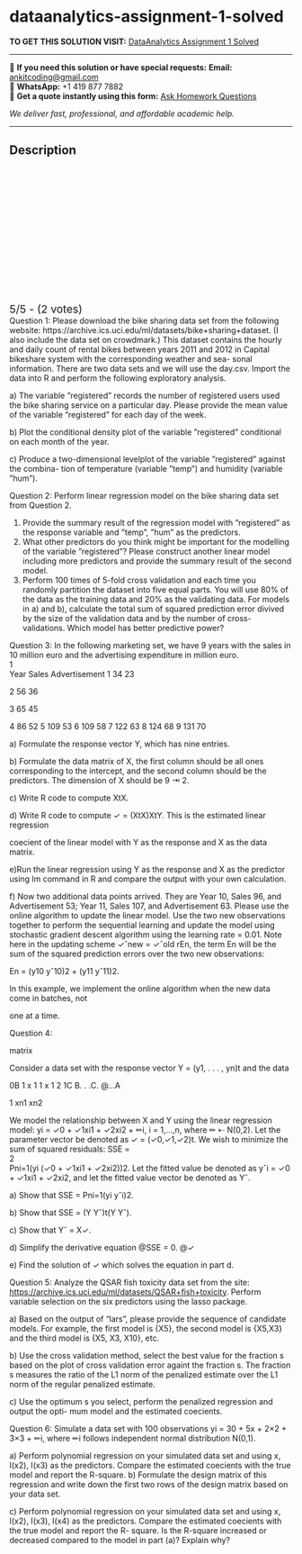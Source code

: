 # dataanalytics-assignment-1-solved
**TO GET THIS SOLUTION VISIT:** [DataAnalytics Assignment 1 Solved](https://www.ankitcodinghub.com/product/dataanalytics-assignment-1-solved/)


---

📩 **If you need this solution or have special requests:** **Email:** ankitcoding@gmail.com  
📱 **WhatsApp:** +1 419 877 7882  
📄 **Get a quote instantly using this form:** [Ask Homework Questions](https://www.ankitcodinghub.com/services/ask-homework-questions/)

*We deliver fast, professional, and affordable academic help.*

---

<h2>Description</h2>



<div class="kk-star-ratings kksr-auto kksr-align-center kksr-valign-top" data-payload="{&quot;align&quot;:&quot;center&quot;,&quot;id&quot;:&quot;101697&quot;,&quot;slug&quot;:&quot;default&quot;,&quot;valign&quot;:&quot;top&quot;,&quot;ignore&quot;:&quot;&quot;,&quot;reference&quot;:&quot;auto&quot;,&quot;class&quot;:&quot;&quot;,&quot;count&quot;:&quot;2&quot;,&quot;legendonly&quot;:&quot;&quot;,&quot;readonly&quot;:&quot;&quot;,&quot;score&quot;:&quot;5&quot;,&quot;starsonly&quot;:&quot;&quot;,&quot;best&quot;:&quot;5&quot;,&quot;gap&quot;:&quot;4&quot;,&quot;greet&quot;:&quot;Rate this product&quot;,&quot;legend&quot;:&quot;5\/5 - (2 votes)&quot;,&quot;size&quot;:&quot;24&quot;,&quot;title&quot;:&quot;DataAnalytics Assignment 1 Solved&quot;,&quot;width&quot;:&quot;138&quot;,&quot;_legend&quot;:&quot;{score}\/{best} - ({count} {votes})&quot;,&quot;font_factor&quot;:&quot;1.25&quot;}">

<div class="kksr-stars">

<div class="kksr-stars-inactive">
            <div class="kksr-star" data-star="1" style="padding-right: 4px">


<div class="kksr-icon" style="width: 24px; height: 24px;"></div>
        </div>
            <div class="kksr-star" data-star="2" style="padding-right: 4px">


<div class="kksr-icon" style="width: 24px; height: 24px;"></div>
        </div>
            <div class="kksr-star" data-star="3" style="padding-right: 4px">


<div class="kksr-icon" style="width: 24px; height: 24px;"></div>
        </div>
            <div class="kksr-star" data-star="4" style="padding-right: 4px">


<div class="kksr-icon" style="width: 24px; height: 24px;"></div>
        </div>
            <div class="kksr-star" data-star="5" style="padding-right: 4px">


<div class="kksr-icon" style="width: 24px; height: 24px;"></div>
        </div>
    </div>

<div class="kksr-stars-active" style="width: 138px;">
            <div class="kksr-star" style="padding-right: 4px">


<div class="kksr-icon" style="width: 24px; height: 24px;"></div>
        </div>
            <div class="kksr-star" style="padding-right: 4px">


<div class="kksr-icon" style="width: 24px; height: 24px;"></div>
        </div>
            <div class="kksr-star" style="padding-right: 4px">


<div class="kksr-icon" style="width: 24px; height: 24px;"></div>
        </div>
            <div class="kksr-star" style="padding-right: 4px">


<div class="kksr-icon" style="width: 24px; height: 24px;"></div>
        </div>
            <div class="kksr-star" style="padding-right: 4px">


<div class="kksr-icon" style="width: 24px; height: 24px;"></div>
        </div>
    </div>
</div>


<div class="kksr-legend" style="font-size: 19.2px;">
            5/5 - (2 votes)    </div>
    </div>
<div class="page" title="Page 1">
<div class="layoutArea">
<div class="column">
Question 1: Please download the bike sharing data set from the following website: https://archive.ics.uci.edu/ml/datasets/bike+sharing+dataset. (I also include the data set on crowdmark.) This dataset contains the hourly and daily count of rental bikes between years 2011 and 2012 in Capital bikeshare system with the corresponding weather and sea- sonal information. There are two data sets and we will use the day.csv. Import the data into R and perform the following exploratory analysis.

a) The variable ”registered” records the number of registered users used the bike sharing service on a particular day. Please provide the mean value of the variable ”registered” for each day of the week.

b) Plot the conditional density plot of the variable ”registered” conditional on each month of the year.

c) Produce a two-dimensional levelplot of the variable ”registered” against the combina- tion of temperature (variable ”temp”) and humidity (variable ”hum”).

Question 2: Perform linear regression model on the bike sharing data set from Question 2.

<ol>
<li>Provide the summary result of the regression model with ”registered” as the response variable and ”temp”, ”hum” as the predictors.</li>
<li>What other predictors do you think might be important for the modelling of the variable ”registered”? Please construct another linear model including more predictors and provide the summary result of the second model.</li>
<li>Perform 100 times of 5-fold cross validation and each time you randomly partition the dataset into five equal parts. You will use 80% of the data as the training data and 20% as the validating data. For models in a) and b), calculate the total sum of squared prediction error divived by the size of the validation data and by the number of cross-validations. Which model has better predictive power?</li>
</ol>
Question 3: In the following marketing set, we have 9 years with the sales in 10 million euro and the advertising expenditure in million euro.

</div>
</div>
<div class="layoutArea">
<div class="column">
1

</div>
</div>
</div>
<div class="page" title="Page 2">
<div class="layoutArea">
<div class="column">
Year Sales Advertisement 1 34 23

2 56 36

3 65 45

4 86 52 5 109 53 6 109 58 7 122 63 8 124 68 9 131 70

a) Formulate the response vector Y, which has nine entries.

b) Formulate the data matrix of X, the first column should be all ones corresponding to the intercept, and the second column should be the predictors. The dimension of X should be 9 ⇥ 2.

c) Write R code to compute XtX.

d) Write R code to compute ✓ = (XtX)XtY. This is the estimated linear regression

coecient of the linear model with Y as the response and X as the data matrix.

e)Run the linear regression using Y as the response and X as the predictor using lm command in R and compare the output with your own calculation.

f) Now two additional data points arrived. They are Year 10, Sales 96, and Advertisement 53; Year 11, Sales 107, and Advertisement 63. Please use the online algorithm to update the linear model. Use the two new observations together to perform the sequential learning and update the model using stochastic gradient descent algorithm using the learning rate = 0.01. Note here in the updating scheme ✓ˆnew = ✓ˆold rEn, the term En will be the sum of the squared prediction errors over the two new observations:

En = (y10 yˆ10)2 + (y11 yˆ11)2.

In this example, we implement the online algorithm when the new data come in batches, not

</div>
</div>
<div class="layoutArea">
<div class="column">
one at a time.

Question 4:

matrix

</div>
<div class="column">
Consider a data set with the response vector Y = (y1, . . . , yn)t and the data

0B 1 x 1 1 x 1 2 1C B. . .C. @…A

1 xn1 xn2

</div>
</div>
<div class="layoutArea">
<div class="column">
We model the relationship between X and Y using the linear regression model: yi = ✓0 + ✓1xi1 + ✓2xi2 + ✏i, i = 1,…,n, where ✏ ⇠ N(0,2). Let the parameter vector be denoted as ✓ = (✓0,✓1,✓2)t. We wish to minimize the sum of squared residuals: SSE =

</div>
</div>
<div class="layoutArea">
<div class="column">
2

</div>
</div>
</div>
<div class="page" title="Page 3">
<div class="layoutArea">
<div class="column">
Pni=1(yi (✓0 + ✓1xi1 + ✓2xi2))2. Let the fitted value be denoted as yˆi = ✓0 + ✓1xi1 + ✓2xi2, and let the fitted value vector be denoted as Yˆ.

a) Show that SSE = Pni=1(yi yˆi)2.

b) Show that SSE = (Y Yˆ)t(Y Yˆ).

c) Show that Yˆ = X✓.

d) Simplify the derivative equation @SSE = 0. @✓

e) Find the solution of ✓ which solves the equation in part d.

Question 5: Analyze the QSAR fish toxicity data set from the site: https://archive.ics.uci.edu/ml/datasets/QSAR+fish+toxicity. Perform variable selection on the six predictors using the lasso package.

a) Based on the output of “lars”, please provide the sequence of candidate models. For example, the first model is {X5}, the second model is {X5,X3} and the third model is {X5, X3, X10}, etc.

b) Use the cross validation method, select the best value for the fraction s based on the plot of cross validation error againt the fraction s. The fraction s measures the ratio of the L1 norm of the penalized estimate over the L1 norm of the regular penalized estimate.

c) Use the optimum s you select, perform the penalized regression and output the opti- mum model and the estimated coecients.

Question 6: Simulate a data set with 100 observations yi = 30 + 5x + 2×2 + 3×3 + ✏i, where ✏i follows independent normal distribution N(0,1).

a) Perform polynomial regression on your simulated data set and using x, I(x2), I(x3) as the predictors. Compare the estimated coecients with the true model and report the R-square. b) Formulate the design matrix of this regression and write down the first two rows of the design matrix based on your data set.

c) Perform polynomial regression on your simulated data set and using x, I(x2), I(x3), I(x4) as the predictors. Compare the estimated coecients with the true model and report the R- square. Is the R-square increased or decreased compared to the model in part (a)? Explain why?

</div>
</div>
</div>
